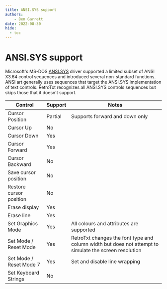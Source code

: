 ```yaml
---
title: ANSI.SYS support
authors:
    - Ben Garrett
date: 2022-08-30
hide:
  - toc
---
```

# ANSI.SYS support

Microsoft's MS-DOS [ANSI.SYS](https://msdn.microsoft.com/en-us/library/cc722862.aspx) driver supported a limited subset of ANSI X3.64 control sequences and introduced several non-standard functions. ANSI art generally uses sequences that target the ANSI.SYS implementation of text controls. RetroTxt recognizes all ANSI.SYS controls sequences but skips those that it doesn't support.

| Control | Support | Notes |
| -- | -- | -- |
| Cursor Position | Partial | Supports forward and down only |
| Cursor Up | No | |
| Cursor Down | Yes | |
| Cursor Forward | Yes | |
| Cursor Backward | No | |
| Save cursor position | No | |
| Restore cursor position | No | |
| Erase display | Yes | |
| Erase line | Yes | |
| Set Graphics Mode | Yes | All colours and attributes are supported |
| Set Mode / Reset Mode | Yes | RetroTxt changes the font type and column width but does not attempt to simulate the screen resolution |
| Set Mode / Reset Mode 7 | Yes | Set and disable line wrapping |
| Set Keyboard Strings | No | |